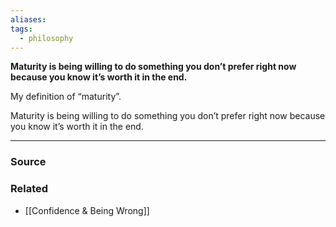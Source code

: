```yaml
---
aliases: 
tags:
  - philosophy
---
```

**Maturity is being willing to do something you don’t prefer right now because you know it’s worth it in the end.**

My definition of “maturity”.

Maturity is being willing to do something you don’t prefer right now because you know it’s worth it in the end.

---

### Source


### Related
- [[Confidence & Being Wrong]]